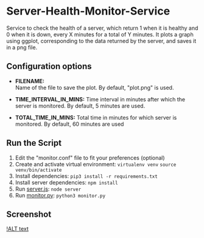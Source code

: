 # Server-Health-Monitor-Service

Service to check the health of a server, which return 1 when it is healthy and 0 when it is down, every X minutes for a total of Y minutes. It plots a graph using ggplot, corresponding to the data returned by the server, and saves it in a png file.

## Configuration options

- **FILENAME:**  
Name of the file to save the plot. By default, "plot.png" is used.

- **TIME_INTERVAL_IN_MINS:** 
Time interval in minutes after which the server is monitored. By default, 5 minutes are used.

- **TOTAL_TIME_IN_MINS:** 
Total time in minutes for which server is monitored. By default, 60 minutes are used

## Run the Script

1. Edit the "monitor.conf" file to fit your preferences (optional)
2. Create and activate virtual environment:
    ```virtualenv venv```
    ```source venv/bin/activate```
3. Install dependencies:   ```pip3 install -r requirements.txt``` 
4. Install server dependencies:    ```npm install```
5. Run [server.js](./server/server.js): `node server`
6. Run [monitor.py](monitor.py):  `python3 monitor.py`

## Screenshot

[!ALT text](./screenshot.png?raw=true)
